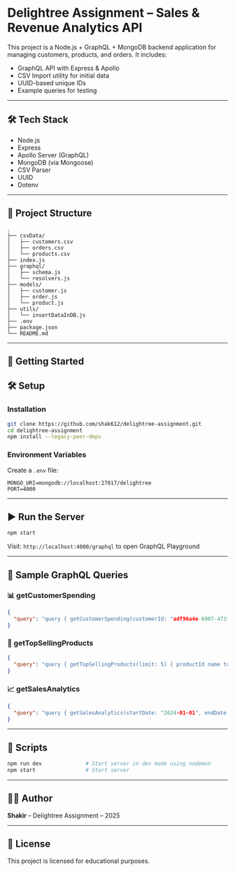 # Delightree Assignment – Sales & Revenue Analytics API

This project is a Node.js + GraphQL + MongoDB backend application for managing customers, products, and orders. It includes:

- GraphQL API with Express & Apollo
- CSV Import utility for initial data
- UUID-based unique IDs
- Example queries for testing

---

## 🛠️ Tech Stack

- Node.js
- Express
- Apollo Server (GraphQL)
- MongoDB (via Mongoose)
- CSV Parser
- UUID
- Dotenv

---
## 📁 Project Structure

```
.
├── csvData/
│   ├── customers.csv
│   ├── orders.csv
│   └── products.csv
├── index.js
├── graphql/
│   ├── schema.js
│   └── resolvers.js
├── models/
│   ├── customer.js
│   ├── order.js
│   └── product.js
├── utils/
│   └── insertDataInDB.js
├── .env
├── package.json
└── README.md
```

---

## 🚀 Getting Started


## 🛠️ Setup

### Installation

```bash
git clone https://github.com/shak612/delightree-assignment.git
cd delightree-assignment
npm install --legacy-peer-deps
```

### Environment Variables

Create a `.env` file:

```
MONGO_URI=mongodb://localhost:27017/delightree
PORT=4000
```
---

## ▶️ Run the Server

```bash
npm start
```

Visit: `http://localhost:4000/graphql` to open GraphQL Playground

---

## 🧪 Sample GraphQL Queries

### 📊 getCustomerSpending

```json
{
  "query": "query { getCustomerSpending(customerId: "adf96a4e-6987-4731-8798-09b109ff65c3") { customerId totalSpent averageOrderValue lastOrderDate } }"
}
```

### 🥇 getTopSellingProducts

```json
{
  "query": "query { getTopSellingProducts(limit: 5) { productId name totalSold } }"
}
```

### 📈 getSalesAnalytics

```json
{
  "query": "query { getSalesAnalytics(startDate: "2024-01-01", endDate: "2024-12-31") { totalRevenue completedOrders categoryBreakdown { category revenue } } }"
}
```

---

## 🧹 Scripts

```bash
npm run dev              # Start server in dev mode using nodemon
npm start                # Start server
```

---

## 👨‍💻 Author

**Shakir** – Delightree Assignment – 2025

---

## 📝 License

This project is licensed for educational purposes.
